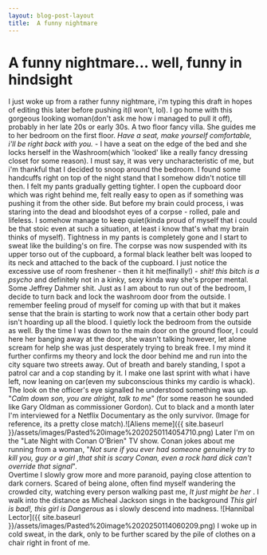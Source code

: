 ```yaml
---
layout: blog-post-layout
title:  A funny nightmare
---
```

# A funny nightmare... well, funny in hindsight
I just woke up from a rather funny nightmare, i'm typing this draft in hopes of editing this later before pushing it(I won't, lol).
I go home with this gorgeous looking woman(don't ask me how i managed to pull it off), probably in her late 20s or early 30s. A two floor fancy villa. She guides me to her bedroom on the first floor.  *Have a seat, make yourself comfortable, i'll be right back with you.* - I have a seat on the edge of the bed and she locks herself in the Washroom(which 'looked' like a really fancy dressing closet for some reason). I must say, it was very uncharacteristic of me, but i'm thankful that I decided to snoop around the bedroom. I found some handcuffs right on top of the night stand that I somehow didn't notice till then. I felt my pants gradually getting tighter. I open the cupboard door which was right behind me, felt really easy to open as if something was pushing it from the other side. But before my brain could process, i was staring into the dead and bloodshot eyes of a corpse - rolled, pale and lifeless. I somehow manage to keep quiet(kinda proud of myself that i could be that stoic even at such a situation, at least i know that's what my brain thinks of myself). Tightness in my pants is completely gone and I start to sweat like the building's on fire. The corpse was now suspended with its upper torso out of the cupboard, a formal black leather belt was looped to its neck and attached to the back of the cupboard. I just notice the excessive use of room freshener - then it hit me(finally!) - *shit! this bitch is a psycho*  and definitely not in a kinky, sexy kinda way she's proper mental. Some Jeffrey Dahmer shit. Just as I am about to run out of the bedroom, I decide to turn back and lock the washroom door from the outside. I remember feeling proud of myself for coming up with that but it makes sense that the brain is starting to work now that a certain other body part isn't hoarding up all the blood. I quietly lock the bedroom from the outside as well. By the time I was  down to the main door on the ground floor, I could here her banging away at the door, she wasn't talking however, let alone scream for help she was just desperately trying to break free. I my mind it further confirms my theory and lock the door behind me and run into the city square two streets away. Out of breath and barely standing, I spot a patrol car and a cop standing by it. I make one last sprint with what i have left, now leaning on car(even my subconscious thinks my cardio is whack). The look on the officer's eye signalled he understood something was up. "*Calm down son, you are alright, talk to me*" (for some reason he sounded like Gary Oldman as commissioner Gordon). Cut to black and a month later I'm interviewed for a Netflix Documentary as the only survivor. (Image for reference, its a pretty close match).![Aliens meme]({{ site.baseurl }}/assets/images/Pasted%20image%2020250114054710.png)
Later I'm on the "Late Night with Conan O'Brien" TV show. Conan jokes about me running from a woman, "*Not sure if you ever had someone genuinely try to kill you, guy or a girl ,that shit is scary Conan, even a rock hard dick can't override that signal*".  
Overtime I slowly grow more and more paranoid, paying close attention to dark corners. Scared of being alone, often find myself wandering the crowded city, watching every person walking past me, *It just might be her* . I walk into the distance as Micheal Jackson sings in the background *This girl is bad!, this girl is Dangerous* as i slowly descend into madness.
![Hannibal Lector]({{ site.baseurl }}/assets/images/Pasted%20image%2020250114060209.png)
I woke up in cold sweat, in the dark, only to be further scared by the pile of clothes on a chair right in front of me.